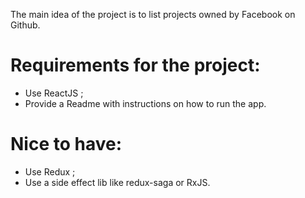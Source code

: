 The main idea of the project is to list projects owned by Facebook on Github.
# Requirements for the project:
- Use ReactJS ;
- Provide a Readme with instructions on how to run the app.
# Nice to have:
- Use Redux ;
- Use a side effect lib like redux-saga or RxJS.
